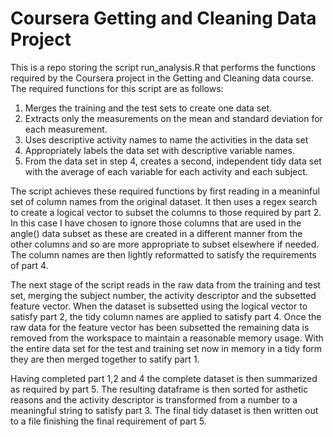 Coursera Getting and Cleaning Data Project
==========================================

This is a repo storing the script run_analysis.R that performs the functions required by the Coursera project in the Getting and Cleaning data course. The required functions for this script are as follows:

1. Merges the training and the test sets to create one data set.
2. Extracts only the measurements on the mean and standard deviation for each measurement. 
3. Uses descriptive activity names to name the activities in the data set
4. Appropriately labels the data set with descriptive variable names. 
5. From the data set in step 4, creates a second, independent tidy data set with the average of each variable for each activity and each subject.

The script achieves these required functions by first reading in a meaninful set of column names from the original dataset. It then uses a regex search to create a logical vector to subset the columns to those required by part 2. In this case I have chosen to ignore those columns that are used in the angle() data subset as these are created in a different manner from the other columns and so are more appropriate to subset elsewhere if needed. The column names are then lightly reformatted to satisfy the requirements of part 4.

The next stage of the script reads in the raw data from the training and test set, merging the subject number, the activity descriptor and the subsetted feature vector. When the dataset is subsetted using the logical vector to satisfy part 2, the tidy column names are applied to satisfy part 4. Once the raw data for the feature vector has been subsetted the remaining data is removed from the workspace to maintain a reasonable memory usage. With the entire data set for the test and training set now in memory in a tidy form they are then merged together to satify part 1.

Having completed part 1,2 and 4 the complete dataset is then summarized as required by part 5. The resulting dataframe is then sorted for asthetic reasons and the activity descriptor is transformed from a number to a meaningful string to satisfy part 3. The final tidy dataset is then written out to a file finishing the final requirement of part 5.
